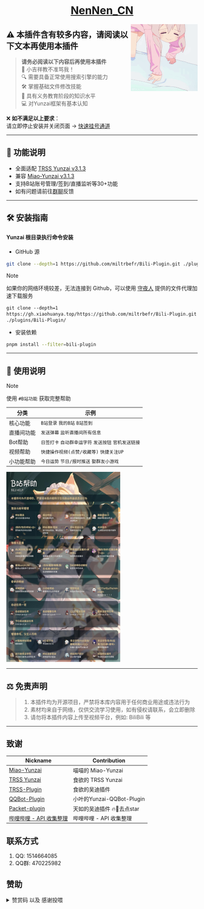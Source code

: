 <div align="center">

# [NenNen_CN](https://gitee.com/nennen-cn)

<img decoding="async" align=right src="resources/imgs/face.gif" width="35%">
</div>

## ⚠️ 本插件含有较多内容，请阅读以下文本再使用本插件

> **请务必阅读以下内容后再使用本插件**  
> 🚫 小吉祥教不准骂我！  
> 🔍 需要具备正常使用搜索引擎的能力  
> 🛠️ 掌握基础文件修改技能  
> 🧠 具有义务教育阶段的知识水平  
> 💻 对Yunzai框架有基本认知  

❌ **如不满足以上要求**：  
请立即停止安装并关闭页面 → [快速挂号通道](https://www.guahao.com/nav)


---

## 🎯 功能说明
- 全面适配 [TRSS Yunzai v3.1.3](https://github.com/TimeRainStarSky/Yunzai)
- 兼容 [Miao-Yunzai v3.1.3](https://github.com/yoimiya-kokomi/Miao-Yunzai)
- 支持B站账号管理/签到/直播监听等30+功能
- 如有问题请前往[群聊](https://qm.qq.com/q/h5g1zIyWTS)反馈

---

## 🛠️ 安装指南

#### Yunzai 根目录执行命令安装

 - GitHub 源
``` bash 
git clone --depth=1 https://github.com/miltrbefr/Bili-Plugin.git ./plugins/Bili-Plugin/
```
> [!NOTE]
> 如果你的网络环境较差，无法连接到 Github，可以使用 [守夜人](https://gitee.com/xh11111111) 提供的文件代理加速下载服务
>
> ```
> git clone --depth=1 https://gh.xiaohuanya.top/https://github.com/miltrbefr/Bili-Plugin.git ./plugins/Bili-Plugin/
> ```

 - 安装依赖
``` bash 
pnpm install --filter=bili-plugin
```
---

## 📖 使用说明

> [!NOTE]
>使用 `#B站功能` 获取完整帮助

| 分类         | 示例                          |
|------------------|-----------------------------------|
| 核心功能         | `B站登录` `我的B站`  `B站签到`  |
| 直播间功能        | `发送弹幕`  `监听直播间所有信息` |
| Bot帮助         |  `日签打卡` `自动群幸运字符` `发送按钮` `官机发送链接`|
| 视频帮助         | `快捷操作视频(点赞/收藏等)` `快捷关注UP` |
| 小功能帮助         | `今日运势` `节日/报时推送`  `娶群友小游戏`    |

<img width="300px" height="500px" src="resources/imgs/help.jpg">

---

## ⚖️ 免责声明
>1. 本插件均为开源项目，严禁将本库内容用于任何商业用途或违法行为
>2. 素材均来自于网络，仅供交流学习使用，如有侵权请联系，会立即删除
>3. 请勿将本插件内容上传至视频平台，例如: BiliBili 等

---

## 致谢

| Nickname | Contribution |
| -------- | ------------ |
| [Miao-Yunzai](https://github.com/yoimiya-kokomi/Miao-Yunzai) | 喵喵的 Miao-Yunzai |
| [TRSS Yunzai](https://github.com/TimeRainStarSky/Yunzai) | 食欲的 TRSS Yunzai |
| [TRSS-Plugin](https://gitee.com/TimeRainStarSky/TRSS-Plugin) | 食欲的吴迪插件 |
| [QQBot-Plugin](https://gitee.com/xiaoye12123/Yunzai-QQBot-Plugin) | 小叶的Yunzai-QQBot-Plugin |
| [Packet-plugin](https://gitee.com/HDTianRu/Packet-plugin) | 天如的吴迪插件 🔥🌲去点star|
| [哔哩哔哩 - API 收集整理](https://github.com/SocialSisterYi/bilibili-API-collect) | 哔哩哔哩 - API 收集整理 |


## 联系方式
1. QQ: 1514664085
2. QQ群: 470225982

## 赞助

<details>
<summary>赞赏码 以及 感谢投喂 </summary>
<img width="450px" height="450px" src="resources/imgs/zanzhu.jpg">
